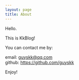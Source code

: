 ```yaml
---
layout: page
title: About
---
```


Hello.

This is KkBlog!

You can contact me by: 

email: guyskk@qq.com  
github: https://github.com/guyskk  


Enjoy!
